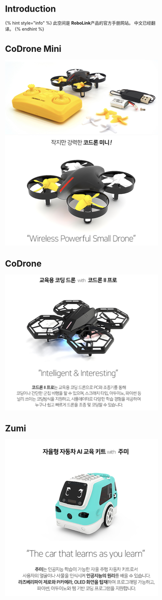 # Introduction

{% hint style="info" %}
此空间是 **RoboLink**产品的官方手册网站。 中文已经翻译。
{% endhint %}

# CoDrone Mini

![CoDrone Mini](./img/001.jpg)
![CoDrone Mini](./img/002.jpg)

# CoDrone

![CoDrone](./img/003.jpg)

# Zumi

![Zumi](./img/004.jpg)

